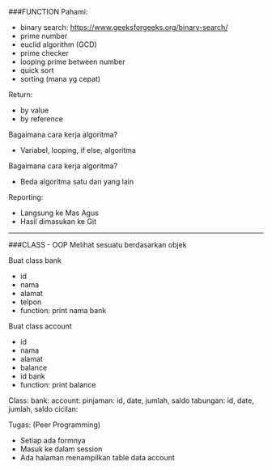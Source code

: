 ###FUNCTION
Pahami:
- binary search: https://www.geeksforgeeks.org/binary-search/
- prime number
- euclid algorithm (GCD)
- prime checker
- looping prime between number
- quick sort
- sorting (mana yg cepat)

Return:
- by value
- by reference

Bagaimana cara kerja algoritma?
- Variabel, looping, if else, algoritma

Bagaimana cara kerja algoritma?
- Beda algoritma satu dan yang lain

Reporting:
- Langsung ke Mas Agus
- Hasil dimasukan ke Git

---------------------------------------------------

###CLASS - OOP
Melihat sesuatu berdasarkan objek

Buat class bank
- id
- nama
- alamat
- telpon
- function: print nama bank

Buat class account
- id
- nama
- alamat
- balance
- id bank
- function: print balance

Class:
bank: 
account: 
pinjaman: id, date, jumlah, saldo
tabungan: id, date, jumlah, saldo
cicilan: 

Tugas: (Peer Programming)
- Setiap ada formnya
- Masuk ke dalam session
- Ada halaman menampilkan table data account
